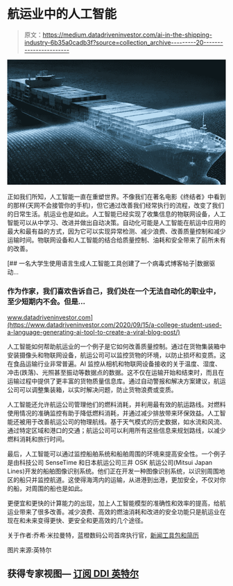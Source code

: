 # 航运业中的人工智能

> 原文：<https://medium.datadriveninvestor.com/ai-in-the-shipping-industry-6b35a0cadb3f?source=collection_archive---------20----------------------->

![](img/d18f62c24543b77c1f7f2caed102f04e.png)

正如我们所知，人工智能一直在重塑世界。不像我们在著名电影《终结者》中看到的那样(天网不会接管你的手机)，但它通过改善我们经常执行的流程，改变了我们的日常生活。航运业也是如此。人工智能已经实现了收集信息的物联网设备，人工智能可以从中学习、改进并做出自动决策。自动化可能是人工智能在航运中应用的最大和最有益的方式，因为它可以实现异常检测、减少浪费、改善质量控制和减少运输时间。物联网设备和人工智能的结合给质量控制、油耗和安全带来了前所未有的改善。

[](https://www.datadriveninvestor.com/2020/09/15/a-college-student-used-a-language-generating-ai-tool-to-create-a-viral-blog-post/) [## 一名大学生使用语言生成人工智能工具创建了一个病毒式博客帖子|数据驱动…

### 作为作家，我们喜欢告诉自己，我们处在一个无法自动化的职业中，至少短期内不会。但是…

www.datadriveninvestor.com](https://www.datadriveninvestor.com/2020/09/15/a-college-student-used-a-language-generating-ai-tool-to-create-a-viral-blog-post/) 

人工智能如何帮助航运业的一个例子是它如何改善质量控制。通过在货物集装箱中安装摄像头和物联网设备，航运公司可以监控货物的环境，以防止损坏和变质。这在食品运输行业非常普遍。AI 监控从相机和物联网设备接收的关于温度、湿度、冲击(跌落)、光照甚至振动等数据点的数据。这不仅在运输开始和结束时，而且在运输过程中提供了更丰富的货物质量信息库。通过自动警报和解决方案建议，航运公司可以调整集装箱，以实时解决问题，防止货物浪费或变质。

人工智能还允许航运公司管理他们的燃料消耗，并利用最有效的航运路线。对燃料使用情况的准确监控有助于降低燃料消耗，并通过减少排放带来环保效益。人工智能还被用于改善航运公司的物理航线。基于天气模式的历史数据，如水流和风流、通过特定区域和港口的交通；航运公司可以利用所有这些信息来规划路线，以减少燃料消耗和旅行时间。

最后，人工智能可以通过监控船舶系统和船舶周围的环境来提高安全性。一个例子是由科技公司 SenseTime 和日本航运公司三井 OSK 航运公司(Mitsui Japan Lines)开发的船舶图像识别系统。他们正在开发一种图像识别系统，以识别周围地区的船只并监控航道。这使得海湾内的运输，从进港到出港，更加安全，不仅对你的船，对周围的船也是如此。

更便宜和更快的计算能力的出现，加上人工智能模型的准确性和效率的提高，给航运业带来了很多改善。减少浪费、高效的燃油消耗和改进的安全功能只是航运业在现在和未来变得更快、更安全和更高效的几个途径。

关于作者:乔希·米拉曼特，蓝橙数码公司首席执行官，[新闻工具包和简历](https://blueorange.digital/josh-miramant-presskit/)

图片来源:英特尔

## 获得专家视图— [订阅 DDI 英特尔](https://datadriveninvestor.com/ddi-intel)